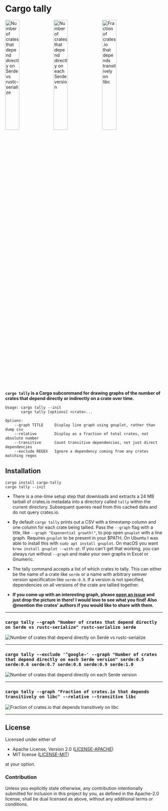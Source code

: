 # Cargo tally

<img alt="Number of crates that depend directly on Serde vs rustc-serialize" src="https://user-images.githubusercontent.com/1940490/47555689-528c1500-d8c1-11e8-84e0-43b3efc14b08.png" width="30%"> <img alt="Number of crates that depend directly on each Serde version" src="https://user-images.githubusercontent.com/1940490/47555685-5029bb00-d8c1-11e8-84c4-6eaf8601f07b.png" width="30%"> <img alt="Fraction of crates.io that depends transitively on libc" src="https://user-images.githubusercontent.com/1940490/47555693-5455d880-d8c1-11e8-812e-ed38785c27c3.png" width="30%">

**`cargo tally` is a Cargo subcommand for drawing graphs of the number of crates
that depend directly or indirectly on a crate over time.**

```
Usage: cargo tally --init
       cargo tally [options] <crate>...

Options:
    --graph TITLE     Display line graph using gnuplot, rather than dump csv
    --relative        Display as a fraction of total crates, not absolute number
    --transitive      Count transitive dependencies, not just direct dependencies
    --exclude REGEX   Ignore a dependency coming from any crates matching regex
```

## Installation

```
cargo install cargo-tally
cargo tally --init
```

- There is a one-time setup step that downloads and extracts a 24 MB tarball of
  crates.io metadata into a directory called `tally` within the current
  directory. Subsequent queries read from this cached data and do not query
  crates.io.

- By default `cargo tally` prints out a CSV with a timestamp column and one
  column for each crate being tallied. Pass the `--graph` flag with a title,
  like `--graph "Exponential growth!"`, to pop open `gnuplot` with a line graph.
  Requires `gnuplot` to be present in your $PATH. On Ubuntu I was able to
  install this with `sudo apt install gnuplot`. On macOS you want `brew install
  gnuplot --with-qt`. If you can't get that working, you can always run without
  `--graph` and make your own graphs in Excel or Gnumeric.

- The tally command accepts a list of which crates to tally. This can either be
  the name of a crate like `serde` or a name with arbitrary semver version
  specification like `serde:0.9`. If a version is not specified, dependencies on
  all versions of the crate are tallied together.

- **If you come up with an interesting graph, please [open an issue] and just
  drop the picture in there! I would love to see what you find! Also @mention
  the crates' authors if you would like to share with them.**

[open an issue]: https://github.com/dtolnay/cargo-tally/issues/new

---

### `cargo tally --graph "Number of crates that depend directly on Serde vs rustc-serialize" rustc-serialize serde`

![Number of crates that depend directly on Serde vs rustc-serialize][serde-rustc-serialize]

---

### `cargo tally --exclude '^google-' --graph "Number of crates that depend directly on each Serde version" serde:0.5 serde:0.6 serde:0.7 serde:0.8 serde:0.9 serde:1.0`

![Number of crates that depend directly on each Serde version][serde-versions]

---

### `cargo tally --graph "Fraction of crates.io that depends transitively on libc" --relative --transitive libc`

![Fraction of crates.io that depends transitively on libc][transitive-libc]

---

[serde-rustc-serialize]: https://user-images.githubusercontent.com/1940490/47555689-528c1500-d8c1-11e8-84e0-43b3efc14b08.png
[serde-versions]: https://user-images.githubusercontent.com/1940490/47555685-5029bb00-d8c1-11e8-84c4-6eaf8601f07b.png
[transitive-libc]: https://user-images.githubusercontent.com/1940490/47555693-5455d880-d8c1-11e8-812e-ed38785c27c3.png

## License

Licensed under either of

 * Apache License, Version 2.0 ([LICENSE-APACHE](LICENSE-APACHE))
 * MIT license ([LICENSE-MIT](LICENSE-MIT))

at your option.

### Contribution

Unless you explicitly state otherwise, any contribution intentionally submitted
for inclusion in this project by you, as defined in the Apache-2.0 license,
shall be dual licensed as above, without any additional terms or conditions.

